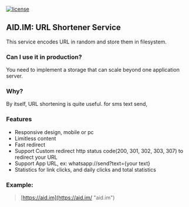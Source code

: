 [![license](http://img.shields.io/badge/license-MIT-red.svg?style=flat)](https://raw.githubusercontent.com/didip/shawty/master/LICENSE)
## AID.IM: URL Shortener Service
This service encodes URL in random and store them in filesystem.

### Can I use it in production?
You need to implement a storage that can scale beyond one application server.

### Why?
By itself, URL shortening is quite useful. for sms text send, 

### Features
- Responsive design, mobile or pc
- Limitless content
- Fast redirect
- Support Custom redirect http status code(200, 301, 302, 303, 307) to redirect your URL
- Support App URL, ex: whatsapp://send?text={your text}
- Statistics for link clicks, and daily clicks and total statistics

### Example:
> [https://aid.im](https://aid.im/ "aid.im")
